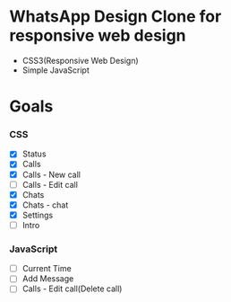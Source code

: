 # WhatsApp Design Clone for responsive web design
- CSS3(Responsive Web Design)
- Simple JavaScript

# Goals

### CSS
- [X] Status
- [X] Calls
- [X] Calls - New call
- [ ] Calls - Edit call
- [X] Chats
- [X] Chats - chat
- [X] Settings
- [ ] Intro

### JavaScript
- [ ] Current Time
- [ ] Add Message
- [ ] Calls - Edit call(Delete call)